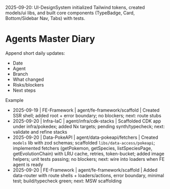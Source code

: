 2025-09-20: UI-DesignSystem initialized Tailwind tokens, created models/ui libs, and built core components (TypeBadge, Card, Bottom/Sidebar Nav, Tabs) with tests.

# Agents Master Diary

Append short daily updates:
- Date
- Agent
- Branch
- What changed
- Risks/blockers
- Next steps

Example
- 2025-09-19 | FE-Framework | agent/fe-framework/scaffold | Created SSR shell; added root + error boundary; no blockers; next: route stubs
 - 2025-09-20 | Infra-IaC | agent/infra/cdk-stacks | Scaffolded CDK app under infra/pokedex; added Nx targets; pending synth/typecheck; next: validate and refine stacks
 - 2025-09-20 | Data-PokeAPI | agent/data-pokeapi/fetchers | Created `models` lib with zod schemas; scaffolded `libs/data-access/pokeapi`; implemented fetchers (getPokemon, getSpecies, listSpeciesPage, getEvolutionChain) with LRU cache, retries, token-bucket; added image helpers; unit tests passing; no blockers; next: wire into loaders when FE agent is ready
 - 2025-09-20 | FE-Framework | agent/fe-framework/scaffold | Added data-router with route shells + loaders/actions, error boundary, minimal test; build/typecheck green; next: MSW scaffolding
